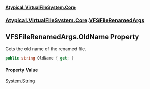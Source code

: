 #### [Atypical.VirtualFileSystem.Core](VirtualFileSystem.md 'VirtualFileSystem')
### [Atypical.VirtualFileSystem.Core](VirtualFileSystem.md#Atypical.VirtualFileSystem.Core 'Atypical.VirtualFileSystem.Core').[VFSFileRenamedArgs](VFSFileRenamedArgs.md 'Atypical.VirtualFileSystem.Core.VFSFileRenamedArgs')

## VFSFileRenamedArgs.OldName Property

Gets the old name of the renamed file.

```csharp
public string OldName { get; }
```

#### Property Value
[System.String](https://docs.microsoft.com/en-us/dotnet/api/System.String 'System.String')